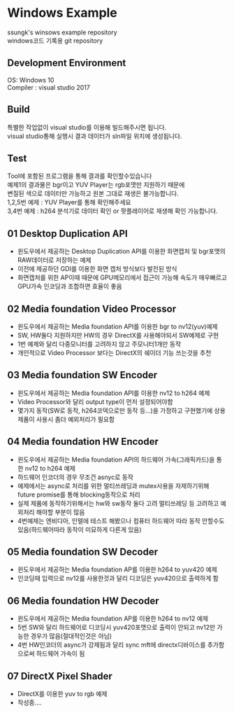 # Windows Example
ssungk's winsows example repository  
windows코드 기록용 git repository


## Development Environment
OS: Windows 10  
Compiler : visual studio 2017

## Build
특별한 작업없이 visual studio를 이용해 빌드해주시면 됩니다.  
visual studio통해 실행시 결과 데이터가 sln파일 위치에 생성됩니다.

## Test
Tool에 포함된 프로그램을 통해 결과를 확인할수있습니다  
예제1의 결과물은 bgr이고 YUV Player는 rgb포맷만 지원하기 때문에  
변질된 색으로 데이터만 가능하고 원본 그대로 재생은 불가능합니다.   
1,2,5번 예제 : YUV Player를 통해 확인해주세요  
3,4번 예제 : h264 분석기로 데이터 확인 or 팟플레이어로 재생해 확인 가능합니다.


## 01 Desktop Duplication API
* 윈도우에서 제공하는 Desktop Duplication API를 이용한 화면캡처 및 bgr포맷의 RAW데이터로 저장하는 예제
* 이전에 제공하던 GDI를 이용한 화면 캡처 방식보다 발전된 방식
* 화면캡처를 위한 AP이때 때문에 GPU메모리에서 접근이 가능해 속도가 매우빠르고 GPU가속 인코딩과 조합하면 효율이 좋음

## 02 Media foundation Video Processor
* 윈도우에서 제공하는 Media foundation API를 이용한 bgr to nv12(yuv)예제
* SW, HW둘다 지원하지만 HW의 경우 DirectX를 사용해야되서 SW예제로 구현
* 1번 예제와 달리 다중모니터를 고려하지 않고 주모니터1개만 동작
* 개인적으로 Video Processor 보다는 DirectX의 쉐이더 기능 쓰는것을 추천

## 03 Media foundation SW Encoder
* 윈도우에서 제공하는 Media foundation API를 이용한 nv12 to h264 예제
* Video Processor와 달리 output type이 먼저 설정되어야함
* 몇가지 동작(SW로 동작, h264코덱으로만 동작 등...)을 가정하고 구현했기에 상용제품이 사용시 좀더 예외처리가 필요함

## 04 Media foundation HW Encoder
* 윈도우에서 제공하는 Media foundation API의 하드웨어 가속(그래픽카드)을 통한 nv12 to h264 예제
* 하드웨어 인코더의 경우 무조건 asnyc로 동작
* 예제에서는 async로 처리를 위한 멀티쓰레딩과 mutex사용을 자제하기위해 future promise를 통해 blocking동작으로 처리
* 실제 제품에 동작하기위해서는 hw와 sw동작 둘다 고려 멀티쓰레딩 등 고려하고 예외처리 해야할 부분이 많음
* 4번예제는 엔비디아, 인텔에 테스트 해봤으나 컴퓨터 하드웨어 따라 동작 안할수도 있음(하드웨어따라 동작이 미묘하게 다른게 있음)

## 05 Media foundation SW Decoder
* 윈도우에서 제공하는 Media foundation AP를 이용한 h264 to yuv420 예제
* 인코딩때 입력으로 nv12를 사용한것과 달리 디코딩은 yuv420으로 출력하게 함

## 06 Media foundation HW Decoder
* 윈도우에서 제공하는 Media foundation AP를 이용한 h264 to nv12 예제
* 5번 SW와 달리 하드웨어로 디코딩시 yuv420포맷으로 출력이 안되고 nv12만 가능한 경우가 많음(절대적인것은 아님)
* 4번 HW인코더의 async가 강제됨과 달리 sync mft에 directx디바이스를 추가함으로써 하드웨어 가속이 됨

## 07 DirectX Pixel Shader
* DirectX를 이용한 yuv to rgb 예제
* 작성중....

